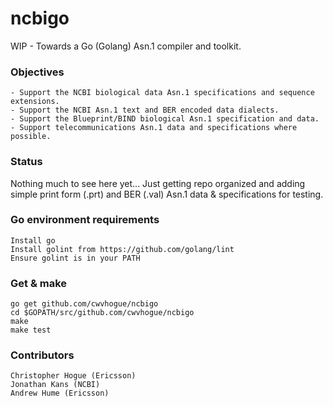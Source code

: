 # ncbigo

WIP - Towards a Go (Golang) Asn.1 compiler and toolkit.


### Objectives
	- Support the NCBI biological data Asn.1 specifications and sequence extensions.
	- Support the NCBI Asn.1 text and BER encoded data dialects.
	- Support the Blueprint/BIND biological Asn.1 specification and data.
	- Support telecommunications Asn.1 data and specifications where possible.

### Status

Nothing much to see here yet... Just getting repo organized and adding simple print form (.prt) and BER (.val) Asn.1 data & specifications for testing.
	
### Go environment requirements

	Install go
	Install golint from https://github.com/golang/lint
	Ensure golint is in your PATH

### Get & make

	go get github.com/cwvhogue/ncbigo
	cd $GOPATH/src/github.com/cwvhogue/ncbigo
	make
	make test
	
### Contributors
	Christopher Hogue (Ericsson)
	Jonathan Kans (NCBI)
	Andrew Hume (Ericsson)



